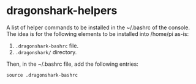 # dragonshark-helpers
A list of helper commands to be installed in the ~/.bashrc of the console. The idea is for the following elements to be installed into /home/pi as-is:

1. `.dragonshark-bashrc` file.
2. `.dragonshark/` directory.

Then, in the ~/.bashrc file, add the following entries:

```
source .dragonshark-bashrc
```
